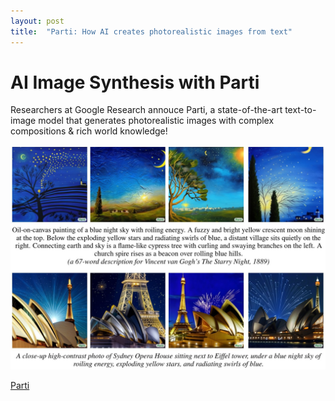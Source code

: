 ```yaml
---
layout: post
title:  "Parti: How AI creates photorealistic images from text"
---
```


# AI Image Synthesis with Parti

Researchers at Google Research annouce Parti, a state-of-the-art text-to-image model that generates photorealistic images with complex compositions & rich world knowledge!

![Parti](/assets/parti.jpeg)

[Parti](https://blog.google/technology/research/how-ai-creates-photorealistic-images-from-text/)
